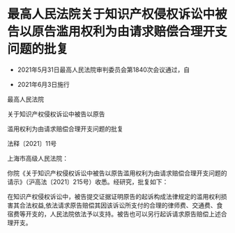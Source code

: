 # 最高人民法院关于知识产权侵权诉讼中被告以原告滥用权利为由请求赔偿合理开支问题的批复

- 2021年5月31日最高人民法院审判委员会第1840次会议通过，自

- 2021年6月3日施行

<!-- INFO END -->

最高人民法院

关于知识产权侵权诉讼中被告以原告

滥用权利为由请求赔偿合理开支问题的批复

法释〔2021〕11号

上海市高级人民法院：

你院《关于知识产权侵权诉讼中被告以原告滥用权利为由请求赔偿合理开支问题的请示》（沪高法〔2021〕215号）收悉。经研究，批复如下：

在知识产权侵权诉讼中，被告提交证据证明原告的起诉构成法律规定的滥用权利损害其合法权益,依法请求原告赔偿其因该诉讼所支付的合理的律师费、交通费、食宿费等开支的，人民法院依法予以支持。被告也可以另行起诉请求原告赔偿上述合理开支。
